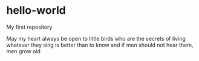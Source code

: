 # hello-world
My first repository

May my heart always be open to little birds
who are the secrets of living
whatever they sing is better than to know
and if men should not hear them, men grow old

